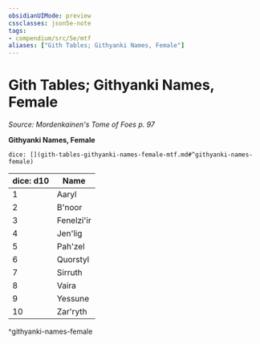 ```yaml
---
obsidianUIMode: preview
cssclasses: json5e-note
tags:
- compendium/src/5e/mtf
aliases: ["Gith Tables; Githyanki Names, Female"]
---
```

# Gith Tables; Githyanki Names, Female
*Source: Mordenkainen's Tome of Foes p. 97* 

**Githyanki Names, Female**

`dice: [](gith-tables-githyanki-names-female-mtf.md#^githyanki-names-female)`

| dice: d10 | Name |
|-----------|------|
| 1 | Aaryl |
| 2 | B'noor |
| 3 | Fenelzi'ir |
| 4 | Jen'lig |
| 5 | Pah'zel |
| 6 | Quorstyl |
| 7 | Sirruth |
| 8 | Vaira |
| 9 | Yessune |
| 10 | Zar'ryth |
^githyanki-names-female